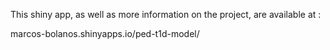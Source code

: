 This shiny app, as well as more information on the project, are available at :

marcos-bolanos.shinyapps.io/ped-t1d-model/
